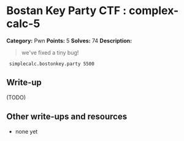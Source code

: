 # Bostan Key Party CTF : complex-calc-5

**Category:** Pwn
**Points:** 5
**Solves:** 74
**Description:**

> we've fixed a tiny bug!

` simplecalc.bostonkey.party 5500`


## Write-up

(TODO)

## Other write-ups and resources

* none yet
